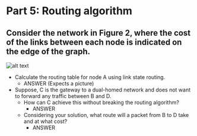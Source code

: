 # Part 5: Routing algorithm
## Consider the network in Figure 2, where the cost of the links between each node is indicated on the edge of the graph.
![alt text](https://github.com/Kayui/tsamnotes/blob/master/Mock%20Exam%202015/figure2.png "Figure 2")
*  Calculate the routing table for node A using link state routing.
    * ANSWER (Expects a picture)
* Suppose, C is the gateway to a dual-homed network and does not want to forward any traffic between B and D.
    * How can C achieve this without breaking the routing algorithm?
        * ANSWER
    * Considering your solution, what route will a packet from B to D take and at what cost?
        * ANSWER